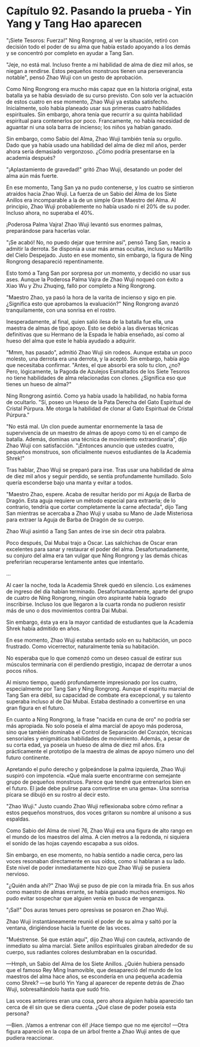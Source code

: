 
# Capítulo 92. Pasando la prueba - Yin Yang y Tang Hao aparecen


"¡Siete Tesoros: Fuerza!" Ning Rongrong, al ver la situación, retiró con decisión todo el poder de su alma que había estado apoyando a los demás y se concentró por completo en ayudar a Tang San.

"Jeje, no está mal. Incluso frente a mi habilidad de alma de diez mil años, se niegan a rendirse. Estos pequeños monstruos tienen una perseverancia notable", pensó Zhao Wuji con un gesto de aprobación.

Como Ning Rongrong era mucho más capaz que en la historia original, esta batalla ya se había desviado de su curso previsto. Con solo ver la actuación de estos cuatro en ese momento, Zhao Wuji ya estaba satisfecho. Inicialmente, solo había planeado usar sus primeras cuatro habilidades espirituales. Sin embargo, ahora tenía que recurrir a su quinta habilidad espiritual para contenerlos por poco. Francamente, no había necesidad de aguantar ni una sola barra de incienso; los niños ya habían ganado.

Sin embargo, como Sabio del Alma, Zhao Wuji también tenía su orgullo. Dado que ya había usado una habilidad del alma de diez mil años, perder ahora sería demasiado vergonzoso. ¿Cómo podría presentarse en la academia después?

"¡Aplastamiento de gravedad!" gritó Zhao Wuji, desatando un poder del alma aún más fuerte.

En ese momento, Tang San ya no pudo contenerse, y los cuatro se sintieron atraídos hacia Zhao Wuji. La fuerza de un Sabio del Alma de los Siete Anillos era incomparable a la de un simple Gran Maestro del Alma. Al principio, Zhao Wuji probablemente no había usado ni el 20% de su poder. Incluso ahora, no superaba el 40%.

¡Poderosa Palma Vajra! Zhao Wuji levantó sus enormes palmas, preparándose para hacerlas volar.

"¡Se acabó! No, no puedo dejar que termine así", pensó Tang San, reacio a admitir la derrota. Se disponía a usar más armas ocultas, incluso su Martillo del Cielo Despejado. Justo en ese momento, sin embargo, la figura de Ning Rongrong desapareció repentinamente.

Esto tomó a Tang San por sorpresa por un momento, y decidió no usar sus ases. Aunque la Poderosa Palma Vajra de Zhao Wuji noqueó con éxito a Xiao Wu y Zhu Zhuqing, falló por completo a Ning Rongrong.

"Maestro Zhao, ya pasó la hora de la varita de incienso y sigo en pie. ¿Significa esto que aprobamos la evaluación?" Ning Rongrong avanzó tranquilamente, con una sonrisa en el rostro.

Inesperadamente, al final, quien salió ilesa de la batalla fue ella, una maestra de almas de tipo apoyo. Esto se debió a las diversas técnicas definitivas que su Hermano de la Espada le había enseñado, así como al hueso del alma que este le había ayudado a adquirir.

"Mmm, has pasado", admitió Zhao Wuji sin rodeos. Aunque estaba un poco molesto, una derrota era una derrota, y la aceptó. Sin embargo, había algo que necesitaba confirmar. "Antes, el que absorbí era solo tu clon, ¿no? Pero, lógicamente, la Pagoda de Azulejos Esmaltados de los Siete Tesoros no tiene habilidades de alma relacionadas con clones. ¿Significa eso que tienes un hueso de alma?"

Ning Rongrong asintió. Como ya había usado la habilidad, no había forma de ocultarlo. "Sí, poseo un Hueso de la Pata Derecha del Gato Espiritual de Cristal Púrpura. Me otorga la habilidad de clonar al Gato Espiritual de Cristal Púrpura."

"No está mal. Un clon puede aumentar enormemente la tasa de supervivencia de un maestro de almas de apoyo como tú en el campo de batalla. Además, dominas una técnica de movimiento extraordinaria", dijo Zhao Wuji con satisfacción. "¡Entonces anuncio que ustedes cuatro, pequeños monstruos, son oficialmente nuevos estudiantes de la Academia Shrek!"

Tras hablar, Zhao Wuji se preparó para irse. Tras usar una habilidad de alma de diez mil años y seguir perdido, se sentía profundamente humillado. Solo quería esconderse bajo una manta y evitar a todos.

"Maestro Zhao, espere. Acaba de resultar herido por mi Aguja de Barba de Dragón. Esta aguja requiere un método especial para extraerla; de lo contrario, tendría que cortar completamente la carne afectada", dijo Tang San mientras se acercaba a Zhao Wuji y usaba su Mano de Jade Misteriosa para extraer la Aguja de Barba de Dragón de su cuerpo.

Zhao Wuji asintió a Tang San antes de irse sin decir otra palabra.

Poco después, Dai Mubai trajo a Oscar. Las salchichas de Oscar eran excelentes para sanar y restaurar el poder del alma. Desafortunadamente, su conjuro del alma era tan vulgar que Ning Rongrong y las demás chicas preferirían recuperarse lentamente antes que intentarlo.

...

Al caer la noche, toda la Academia Shrek quedó en silencio. Los exámenes de ingreso del día habían terminado. Desafortunadamente, aparte del grupo de cuatro de Ning Rongrong, ningún otro aspirante había logrado inscribirse. Incluso los que llegaron a la cuarta ronda no pudieron resistir más de uno o dos movimientos contra Dai Mubai.

Sin embargo, ésta ya era la mayor cantidad de estudiantes que la Academia Shrek había admitido en años.

En ese momento, Zhao Wuji estaba sentado solo en su habitación, un poco frustrado. Como vicerrector, naturalmente tenía su habitación.

No esperaba que lo que comenzó como un deseo casual de estirar sus músculos terminaría con él perdiendo prestigio, incapaz de derrotar a unos pocos niños.

Al mismo tiempo, quedó profundamente impresionado por los cuatro, especialmente por Tang San y Ning Rongrong. Aunque el espíritu marcial de Tang San era débil, su capacidad de combate era excepcional, y su talento superaba incluso al de Dai Mubai. Estaba destinado a convertirse en una gran figura en el futuro.

En cuanto a Ning Rongrong, la frase "nacida en cuna de oro" no podría ser más apropiada. No solo poseía el alma marcial de apoyo más poderosa, sino que también dominaba el Control de Separación del Corazón, técnicas sensoriales y enigmáticas habilidades de movimiento. Además, a pesar de su corta edad, ya poseía un hueso de alma de diez mil años. Era prácticamente el prototipo de la maestra de almas de apoyo número uno del futuro continente.

Apretando el puño derecho y golpeándose la palma izquierda, Zhao Wuji suspiró con impotencia. «Qué mala suerte encontrarme con semejante grupo de pequeños monstruos. Parece que tendré que entrenarlos bien en el futuro. El jade debe pulirse para convertirse en una gema». Una sonrisa pícara se dibujó en su rostro al decir esto.

"Zhao Wuji." Justo cuando Zhao Wuji reflexionaba sobre cómo refinar a estos pequeños monstruos, dos voces gritaron su nombre al unísono a sus espaldas.

Como Sabio del Alma de nivel 76, Zhao Wuji era una figura de alto rango en el mundo de los maestros del alma. A cien metros a la redonda, ni siquiera el sonido de las hojas cayendo escapaba a sus oídos.

Sin embargo, en ese momento, no había sentido a nadie cerca, pero las voces resonaban directamente en sus oídos, como si hablaran a su lado. Este nivel de poder inmediatamente hizo que Zhao Wuji se pusiera nervioso.

"¿Quién anda ahí?" Zhao Wuji se puso de pie con la mirada fría. En sus años como maestro de almas errante, se había ganado muchos enemigos. No pudo evitar sospechar que alguien venía en busca de venganza.

"¡Sal!" Dos auras tenues pero opresivas se posaron en Zhao Wuji.

Zhao Wuji instantáneamente reunió el poder de su alma y saltó por la ventana, dirigiéndose hacia la fuente de las voces.

"Muéstrense. Sé que están aquí", dijo Zhao Wuji con cautela, activando de inmediato su alma marcial. Siete anillos espirituales giraban alrededor de su cuerpo, sus radiantes colores deslumbraban en la oscuridad.

—Hmph, un Sabio del Alma de los Siete Anillos. ¿Quién hubiera pensado que el famoso Rey Ming Inamovible, que desapareció del mundo de los maestros del alma hace años, se escondería en una pequeña academia como Shrek? —se burló Yin Yang al aparecer de repente detrás de Zhao Wuji, sobresaltándolo hasta que sudó frío.

Las voces anteriores eran una cosa, pero ahora alguien había aparecido tan cerca de él sin que se diera cuenta. ¿Qué clase de poder poseía esta persona?

—Bien. ¡Vamos a entrenar con él! ¡Hace tiempo que no me ejercito! —Otra figura apareció en la copa de un árbol frente a Zhao Wuji antes de que pudiera reaccionar.